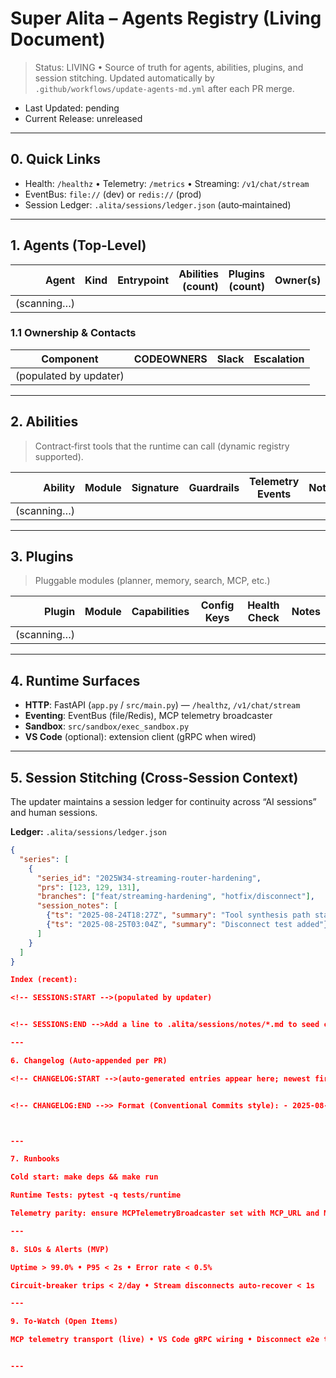 # Super Alita – Agents Registry (Living Document)

> Status: LIVING • Source of truth for agents, abilities, plugins, and session stitching.
> Updated automatically by `.github/workflows/update-agents-md.yml` after each PR merge.

- Last Updated: <!-- AGENTS:LAST_UPDATED -->pending<!-- AGENTS:LAST_UPDATED -->
- Current Release: <!-- AGENTS:RELEASE -->unreleased<!-- AGENTS:RELEASE -->

---

## 0. Quick Links
- Health: `/healthz` • Telemetry: `/metrics` • Streaming: `/v1/chat/stream`
- EventBus: `file://` (dev) or `redis://` (prod)
- Session Ledger: `.alita/sessions/ledger.json` (auto‑maintained)

---

## 1. Agents (Top‑Level)
<!-- AGENTS:START -->
<!-- The updater fills this table by scanning src/abilities, src/plugins, src/reug_runtime, mcp_* trees -->

| Agent | Kind | Entrypoint | Abilities (count) | Plugins (count) | Owner(s) | Stability | Notes |
|------:|------|------------|-------------------:|-----------------:|----------|-----------|-------|
| (scanning…) | | | | | | | |

<!-- AGENTS:END -->

### 1.1 Ownership & Contacts
<!-- AGENTS:OWNERS_START -->
| Component | CODEOWNERS | Slack | Escalation |
|-----------|------------|-------|------------|
| (populated by updater) | | | |
<!-- AGENTS:OWNERS_END -->

---

## 2. Abilities
> Contract‑first tools that the runtime can call (dynamic registry supported).

<!-- ABILITIES:START -->
| Ability | Module | Signature | Guardrails | Telemetry Events | Notes |
|--------:|--------|-----------|------------|------------------|-------|
| (scanning…) | | | | | |
<!-- ABILITIES:END -->

---

## 3. Plugins
> Pluggable modules (planner, memory, search, MCP, etc.)

<!-- PLUGINS:START -->
| Plugin | Module | Capabilities | Config Keys | Health Check | Notes |
|-------:|--------|--------------|-------------|--------------|-------|
| (scanning…) | | | | | |
<!-- PLUGINS:END -->

---

## 4. Runtime Surfaces
- **HTTP**: FastAPI (`app.py` / `src/main.py`) — `/healthz`, `/v1/chat/stream`
- **Eventing**: EventBus (file/Redis), MCP telemetry broadcaster
- **Sandbox**: `src/sandbox/exec_sandbox.py`
- **VS Code** (optional): extension client (gRPC when wired)

---

## 5. Session Stitching (Cross‑Session Context)
The updater maintains a session ledger for continuity across “AI sessions” and human sessions.

**Ledger:** `.alita/sessions/ledger.json`
```json
{
  "series": [
    {
      "series_id": "2025W34-streaming-router-hardening",
      "prs": [123, 129, 131],
      "branches": ["feat/streaming-hardening", "hotfix/disconnect"],
      "session_notes": [
        {"ts": "2025-08-24T18:27Z", "summary": "Tool synthesis path stabilized"},
        {"ts": "2025-08-25T03:04Z", "summary": "Disconnect test added"}
      ]
    }
  ]
}

Index (recent):

<!-- SESSIONS:START -->(populated by updater)


<!-- SESSIONS:END -->Add a line to .alita/sessions/notes/*.md to seed context for the next session; the ledger links it back here.

---

6. Changelog (Auto‑appended per PR)

<!-- CHANGELOG:START -->(auto‑generated entries appear here; newest first)


<!-- CHANGELOG:END -->> Format (Conventional Commits style): - 2025-08-25 #134 feat(router): add client-disconnect handling (owner: @alice)



---

7. Runbooks

Cold start: make deps && make run

Runtime Tests: pytest -q tests/runtime

Telemetry parity: ensure MCPTelemetryBroadcaster set with MCP_URL and MCP_TOKEN.

---

8. SLOs & Alerts (MVP)

Uptime > 99.0% • P95 < 2s • Error rate < 0.5%

Circuit‑breaker trips < 2/day • Stream disconnects auto‑recover < 1s

---

9. To‑Watch (Open Items)

MCP telemetry transport (live) • VS Code gRPC wiring • Disconnect e2e test • Capabilities live detection


---
